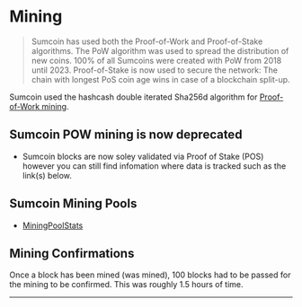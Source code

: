 # Mining

>Sumcoin has used both the Proof-of-Work and Proof-of-Stake algorithms. The PoW algorithm was used to spread the distribution of new coins. 100% of all Sumcoins were created with PoW from 2018 until 2023. Proof-of-Stake is now used to secure the network: The chain with longest PoS coin age wins in case of a blockchain split-up.

Sumcoin used the hashcash double iterated Sha256d algorithm for [Proof-of-Work mining](https://en.bitcoin.it/wiki/Proof_of_work).

## Sumcoin POW mining is now deprecated

* Sumcoin blocks are now soley validated via Proof of Stake (POS) however you can still find infomation where data is tracked such as the link(s) below.

## Sumcoin Mining Pools

* [MiningPoolStats](https://miningpoolstats.stream/sumcoin)


## Mining Confirmations

Once a block has been mined (was mined), 100 blocks had to be passed for the mining to be confirmed. This was roughly 1.5 hours of time.

---
